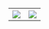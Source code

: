 <table style="width:100%">
  <tr>
    <th><img src="https://github-readme-stats.vercel.app/api?username=JavRedstone&show_icons=true&hide_border=true&theme=transparent"/></th>
    <th><img src="https://github-readme-stats.vercel.app/api/top-langs/?username=JavRedstone&layout=donut&langs_count=6&theme=transparent"/></th>
  </tr>
</table>
